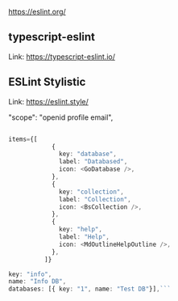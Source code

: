 https://eslint.org/
## typescript-eslint
Link: https://typescript-eslint.io/

## ESLint Stylistic
Link: https://eslint.style/

"scope": "openid profile email",

``` typescript

items={[
            {
              key: "database",
              label: "Databased",
              icon: <GoDatabase />,
            },
            {
              key: "collection",
              label: "Collection",
              icon: <BsCollection />,
            },
            {
              key: "help",
              label: "Help",
              icon: <MdOutlineHelpOutline />,
            },
          ]}

key: "info",
name: "Info DB",
databases: [{ key: "1", name: "Test DB"}],```
